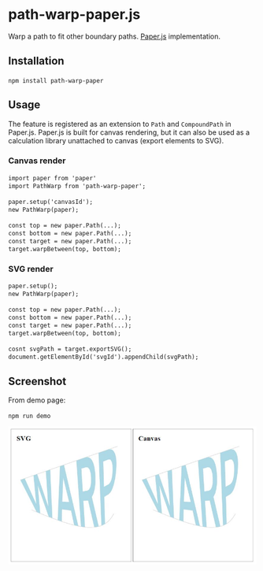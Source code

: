 # path-warp-paper.js

Warp a path to fit other boundary paths. [Paper.js](paperjs.org) implementation.

## Installation

  `npm install path-warp-paper`

## Usage
   The feature is registered as an extension to `Path` and `CompoundPath` in Paper.js. 
   Paper.js is built for canvas rendering, but it can also be used as a calculation library unattached to canvas (export elements to SVG).

### Canvas render
   ```
   import paper from 'paper'
   import PathWarp from 'path-warp-paper';

   paper.setup('canvasId');
   new PathWarp(paper);

   const top = new paper.Path(...);
   const bottom = new paper.Path(...);
   const target = new paper.Path(...);
   target.warpBetween(top, bottom);
   ```

### SVG render
   ```
   paper.setup();
   new PathWarp(paper);

   const top = new paper.Path(...);
   const bottom = new paper.Path(...);
   const target = new paper.Path(...);
   target.warpBetween(top, bottom);

   cosnt svgPath = target.exportSVG();
   document.getElementById('svgId').appendChild(svgPath);
   ```

## Screenshot

From demo page:

`npm run demo`

![Demo](/demo-screen.JPG?raw=true "Demo screen")
